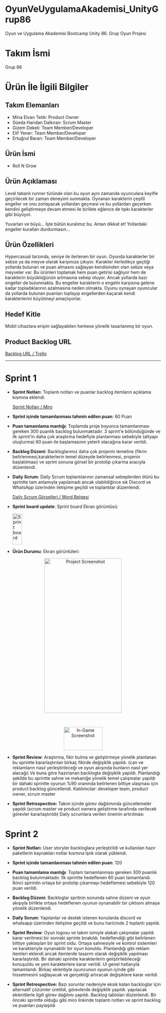 # OyunVeUygulamaAkademisi_UnityGrup86
Oyun ve Uygulama Akademisi Bootcamp Unity 86. Grup Oyun Projesi
# **Takım İsmi**

Grup 86

# Ürün İle İlgili Bilgiler

## Takım Elemanları

- Mina Elvan Tetik: Product Owner
- Süeda Handan Dalkıran: Scrum Master
- Gizem Dekeli: Team Member/Developer
- Elif Yener: Team Member/Developer
- Ertuğrul Baran: Team Member/Developer

## Ürün İsmi

- Roll N Grow

## Ürün Açıklaması

Level tabanlı runner türünde olan bu oyun aynı zamanda oyunculara keyifle geçirilecek bir zaman deneyimi sunmakta. Oynanan karakterin çeşitli engeller ve onu zorlayacak yollardan geçmesi ve bu yollardan geçerken kendini geliştirmeye devam etmesi ile birlikte eğlence de tıpkı karakterler gibi büyüyor.
 
Yuvarlan ve büyü… İşte bütün kuralımız bu.
Aman dikkat et! Yollardaki engeller kuralları durdurmasın… 
 

## Ürün Özellikleri

Hypercasual tarzında, seviye ile ilerlenen bir oyun.
Oyunda karakterler bir sebze ya da meyve olarak karşımıza çıkıyor.
Karakter ilerledikçe geçtiği yollarda bulunan ve puan almasını sağlayan kendisinden olan sebze veya meyveler var. Bu ürünleri toplamak hem puan getirisi sağlıyor hem de karakterin büyüklüğünün artmasına sebep oluyor. 
Ancak yollarda bazı engeller de bulunmakta. Bu engeller karakterin o engelin karşısına gelene kadar topladıklarının azalmasına neden olmakta. 
Oyunu oynayan oyuncular da yollarda bulunan puanları toplayıp engellerden kaçarak kendi karakterlerini büyütmeyi amaçlıyorlar. 

## Hedef Kitle

Mobil cihazlara erişim sağlayabilen herkese yönelik tasarlanmış bir oyun.

## Product Backlog URL

   [Backlog URL / Trello](https://trello.com/b/mlHr0ktw/oyungeliştirme-productbacklog)

---

# Sprint 1

- **Sprint Notları**: Toplantı notları ve puanlar backlog itemların açıklama kısmına eklendi.

   [Sprint Notları / Miro](https://miro.com/app/board/uXjVO2HRMaA=/?share_link_id=361031596989)

- **Sprint içinde tamamlanması tahmin edilen puan**: 60 Puan

- **Puan tamamlama mantığı**: Toplamda proje boyunca tamamlanması gereken 300 puanlık backlog bulunmaktadır. 3 sprint'e bölündüğünde ve ilk sprint'in daha çok araştırma hedefiyle planlanması sebebiyle (altyapı oluşturma) 60 puan ile başlamasının yeterli olacağına karar verildi.

- **Backlog Düzeni**: Backloglarımız daha çok projenin temeline (fikrin belirlenmesi,karakterlerin temel düzeyde belirlenmesi, projenin başlatılması) ve sprint sonuna görsel bir prototip çıkarma aracıyla düzenlendi.


- **Daily Scrum**: Daily Scrum toplantılarının zamansal sebeplerden ötürü bu sprintte tam anlamıyla yapılamadı ancak olabildiğince sık Discord ve WhatsApp üzerinden iletişime geçildi ve toplantılar düzenlendi.

   [Daily Scrum Görselleri / Word Belgesi](https://github.com/gizemdekeli/OyunVeUygulamaAkademisi_UnityGrup86/blob/main/Project%20Management/Sprint%201%20Documents/dailyscrum%20görselleri.docx)
 
- **Sprint board update**: Sprint board Ekran görüntüsü: 

  <img src="https://user-images.githubusercontent.com/35369764/167614024-85de3b36-04f5-48a9-82b3-93913b621546.png" alt="Sprint board" style="height: 100; width: 30;"/>

- **Ürün Durumu**: Ekran görüntüleri:
<p align="center">
  <img src="https://github.com/gizemdekeli/OyunVeUygulamaAkademisi_UnityGrup86/blob/main/Project%20Management/Sprint%201%20Documents/Project%20ScreenShot.jpg?raw=true" alt="Project Screenshot" style="height: 500; width: 250;"/>
<p align="center">
<br>
<p align="center">
<img src="https://github.com/gizemdekeli/OyunVeUygulamaAkademisi_UnityGrup86/blob/main/Project%20Management/Sprint%201%20Documents/In-Game%20Screenshot.png?raw=true" alt="In-Game Screenshot" style="height: 75; width: 125;"/>
</p>

- **Sprint Review**: 
Araştırma, fikir bulma ve geliştirmeye yönelik planlanan bu sprintte kararlaştırılan birkaç fikirde değişiklik yapıldı. (can ve reklamların nasıl yerleştirileceği ve oyun akışında bunların nasıl yer alacağı) Ve buna göre hazırlanan backlogta değişiklik yapıldı. Planlandığı şekilde bu sprintte sahne ve mekaniğe yönelik temel çalışmalar yapıldı bir dahaki sprintte oyunun %90 oranında belirlenen bittiye ulaşması için product backlog güncellendi. Katılımcılar: developer team, product owner, scrum master

- **Sprint Retrospective:**
Takım içinde görev dağılımında güncellemeler yapıldı (scrum master ve product ownera geliştirme tarafında verilecek görevler kararlaştırıldı) 
Daily scrumlara verilen önemin artırılması

# Sprint 2

- **Sprint Notları**: User storyler backloglara yerleştirildi ve kullanılan hazır paketlerin kaynakları notlar kısmına lşnk olarak yüklendi.

- **Sprint içinde tamamlanması tahmin edilen puan**: 120

- **Puan tamamlama mantığı**: Toplam tamamlanması gereken 300 puanlık backlog bulunmaktadır. İlk sprintte hedeflenen 60 puan tamamlandı. İkinci spirintin ortaya bir prototip çıkarmayı hedeflemesi sebebiyle 120 puan verildi.

- **Backlog Düzeni**: Backloglar spritnin sonunda sahne düzeni ve oyun akışıyla birlikte ortaya hedeflenen oyunun oynanabilir bir çıktısını almaya yönelik düzenlendi.

- **Daily Scrum**: Yapılanlar ve destek istenen konularda discord ve whatsapp üzerinden iletişime geçildi ve bunu haricinde 2 toplantı yapıldı.

- **Sprint Review**:
Oyun logosu ve takım ismiyle alakalı çalışmalar yapıldı karar verilmesi bir sonraki sprinte bırakıldı. hedeflendiği gibi belirlenen bittiye yaklaşılan bir sprint oldu. Ortaya sahnesiyle ve kontrol sistemleri ve karakteriyle oynanabilir bir oyun konuldu. Planlandığı gibi reklam itemleri eklendi ancak itemlerde tasarım olarak değişiklik yapılması kararlaştırıldı.  Bir dahaki sprintte karakterlerin geliştirilebileceği konuşuldu ve yeni karakterlere karar verildi. UI genel hatlarıyla tamamlandı. Birkaç eklentiyle oyuncunun oyunun içinde gibi hissetmesini sağlayacak ve gerçekliği artıracak değişiklere karar verildi.

- **Sprint Retrospective:**
Bazı sorunlar nedeniyle eksik kalan backloglar için alternatif çözümler üretildi, görevlerde değişiklik yapıldı. yapılacak eklentilerle ilgili görev dağılımı yapıldı. Backlog tabloları düzenlendi. Bir önceki sprintte olduğu gibi miro linkinde toplantı notları ve sprint backlog ve puanları paylaşıldı 
